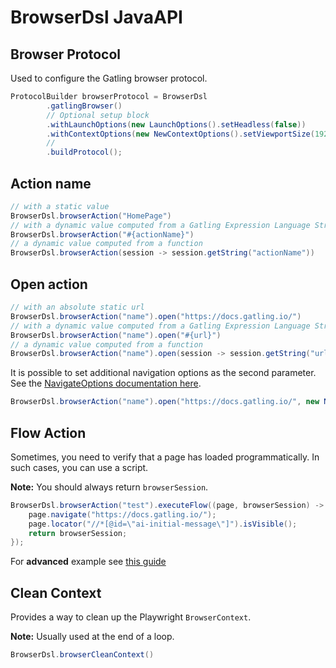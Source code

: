# BrowserDsl JavaAPI


## Browser Protocol

Used to configure the Gatling browser protocol.

```java
ProtocolBuilder browserProtocol = BrowserDsl
        .gatlingBrowser()
        // Optional setup block
        .withLaunchOptions(new LaunchOptions().setHeadless(false))
        .withContextOptions(new NewContextOptions().setViewportSize(1920, 1080).setIsMobile(true))
        //
        .buildProtocol();
```

## Action name

```java
// with a static value
BrowserDsl.browserAction("HomePage")
// with a dynamic value computed from a Gatling Expression Language String
BrowserDsl.browserAction("#{actionName}")
// a dynamic value computed from a function
BrowserDsl.browserAction(session -> session.getString("actionName"))
```


## Open action

```java
// with an absolute static url
BrowserDsl.browserAction("name").open("https://docs.gatling.io/")
// with a dynamic value computed from a Gatling Expression Language String
BrowserDsl.browserAction("name").open("#{url}")
// a dynamic value computed from a function
BrowserDsl.browserAction("name").open(session -> session.getString("url")
```

It is possible to set additional navigation options as the second parameter.  
See the [NavigateOptions documentation here](https://javadoc.io/doc/com.microsoft.playwright/playwright/1.46.0/com/microsoft/playwright/Page.NavigateOptions.html).
```java
BrowserDsl.browserAction("name").open("https://docs.gatling.io/", new NavigateOptions().setWaitUntil(NETWORKIDLE))
```

## Flow Action

Sometimes, you need to verify that a page has loaded programmatically. In such cases, you can use a script.

**Note:** You should always return `browserSession`.

```java
BrowserDsl.browserAction("test").executeFlow((page, browserSession) -> {
    page.navigate("https://docs.gatling.io/");
    page.locator("//*[@id=\"ai-initial-message\"]").isVisible();
    return browserSession;
});
```

For **advanced** example see [this guide](./FlowActionAdvanced.md)

## Clean Context

Provides a way to clean up the Playwright `BrowserContext`.

**Note:** Usually used at the end of a loop.

```java
BrowserDsl.browserCleanContext()
```
